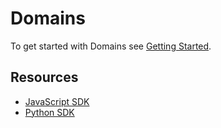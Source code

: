 # Domains
To get started with Domains see [Getting Started](./guides/getting-started.md).

## Resources
* [JavaScript SDK](../sdk/js)
* [Python SDK](../sdk/python)
